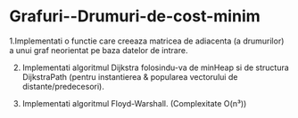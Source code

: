 # Grafuri--Drumuri-de-cost-minim
  1.Implementati o functie care creeaza matricea de adiacenta (a drumurilor) a unui graf neorientat pe baza datelor de intrare.

2. Implementati algoritmul Dijkstra folosindu-va de minHeap si de structura DijkstraPath (pentru instantierea & popularea vectorului de distante/predecesori).

3. Implementati algoritmul Floyd-Warshall. (Complexitate O(n³))
